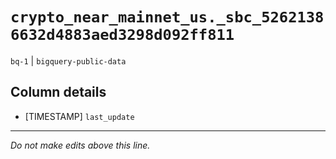 # `crypto_near_mainnet_us._sbc_52621386632d4883aed3298d092ff811`
`bq-1` | `bigquery-public-data`

## Column details
* [TIMESTAMP] `last_update`

-------------------------------------------------------------------------------
*Do not make edits above this line.*
